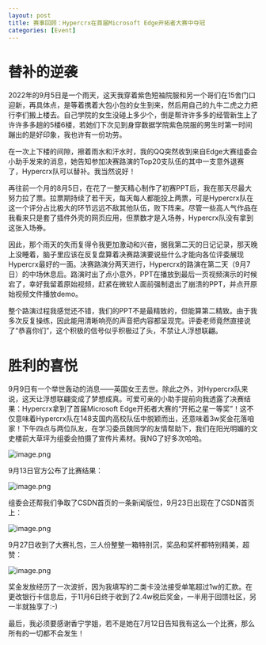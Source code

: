```yaml
---
layout: post
title: 赛事回顾：Hypercrx在首届Microsoft Edge开拓者大赛中夺冠
categories: [Event]
---
```


# 替补的逆袭

2022年的9月5日是一个雨天，这天我穿着紫色短袖院服和另一个哥们在15舍门口迎新，再具体点，是等着携着大包小包的女生到来，然后用自己的九牛二虎之力把行李们搬上楼去。自己学院的女生没碰上多少个，倒是帮许许多多的经管新生上了许许多多趟的5楼6楼，若她们下次见到身穿数据学院紫色院服的男生时第一时间蹦出的是好印象，我也许有一份功劳。

在一次上下楼的间隙，擦着雨水和汗水时，我的QQ突然收到来自Edge大赛组委会小助手发来的消息，她告知参加决赛路演的Top20支队伍的其中一支意外退赛了，Hypercrx队可以替补。我当然说好！

再往前一个月的8月5日，在花了一整天精心制作了初赛PPT后，我在那天尽最大努力拉了票。拉票期持续了若干天，每天每人都能投上两票，可是Hypercrx队在这一个评分占比极大的环节远远不敌其他队伍，败下阵来。尽管一些高人气作品在我看来只是套了插件外壳的网页应用，但票数才是入场券，Hypercrx队没有拿到这张入场券。

因此，那个雨天的失而复得令我更加激动和兴奋，据我第二天的日记记录，那天晚上没睡着，脑子里应该在反复盘算着决赛路演要说些什么才能向各位评委展现Hypercrx最好的一面。决赛路演分两天进行，Hypercrx的路演在第二天（9月7日）的中场休息后。路演时出了点小意外，PPT在播放到最后一页视频演示的时候宕了，幸好我留着原始视频，赶紧在微软人面前强制退出了崩溃的PPT，并点开原始视频文件播放demo。

整个路演过程我感觉还不错，我们的PPT不是最精致的，但能算第二精致。由于我多次反复操练，因此能用清晰响亮的声音把内容都呈现完。评委老师竟然直接说了“恭喜你们”，这个积极的信号似乎积极过了头，不禁让人浮想联翩。

# 胜利的喜悦

9月9日有一个举世轰动的消息——英国女王去世。除此之外，对Hypercrx队来说，这天让浮想联翩变成了梦想成真。可爱可亲的小助手提前向我透露了决赛结果：Hypercrx拿到了首届Microsoft Edge开拓者大赛的“开拓之星一等奖”！这不仅意味着Hypercrx队在148支国内高校队伍中脱颖而出，还意味着3w奖金花落咱家！下午四点与两位队友，在学习委员魏同学的友情帮助下，我们在阳光明媚的文史楼前大草坪为组委会拍摄了宣传片素材。我NG了好多次哈哈。

![image.png](https://cdn.nlark.com/yuque/0/2023/png/21625412/1672640372520-70e8d9ea-8aef-4315-ab09-d7ff2e5ef9ee.png#averageHue=%236c7471&clientId=ud5c7b35c-2e50-4&crop=0&crop=0&crop=1&crop=1&from=paste&height=367&id=u3ef72127&margin=%5Bobject%20Object%5D&name=image.png&originHeight=734&originWidth=1306&originalType=binary&ratio=1&rotation=0&showTitle=false&size=1557079&status=done&style=none&taskId=u8e74c59c-9be7-4450-9a2d-b9849b4b5a9&title=&width=653)

9月13日官方公布了比赛结果：

![image.png](https://cdn.nlark.com/yuque/0/2023/png/21625412/1672640440009-4720c1f0-2f59-42f2-b119-03ba7fdfad06.png#averageHue=%23d6dee3&clientId=ud5c7b35c-2e50-4&crop=0&crop=0&crop=1&crop=1&from=paste&height=540&id=u96672891&margin=%5Bobject%20Object%5D&name=image.png&originHeight=1079&originWidth=1500&originalType=binary&ratio=1&rotation=0&showTitle=false&size=705941&status=done&style=none&taskId=u238190f8-a6aa-4a70-a4ac-c07f4399093&title=&width=750)

组委会还帮我们争取了CSDN首页的一条新闻版位，9月23日出现在了CSDN首页上：

![image.png](https://cdn.nlark.com/yuque/0/2023/png/21625412/1672640525384-b2f00c41-63dc-47c3-9c14-115d151b7095.png#averageHue=%238b8479&clientId=ud5c7b35c-2e50-4&crop=0&crop=0&crop=1&crop=1&from=paste&height=499&id=u9b8952fb&margin=%5Bobject%20Object%5D&name=image.png&originHeight=998&originWidth=1500&originalType=binary&ratio=1&rotation=0&showTitle=false&size=586599&status=done&style=none&taskId=u48f43adb-12c9-475c-a0ef-1229a489f21&title=&width=750)

9月27日收到了大赛礼包，三人份整整一箱特别沉，奖品和奖杯都特别精美，超赞：

![image.png](https://cdn.nlark.com/yuque/0/2023/png/21625412/1672640620967-2660fadc-f306-45d4-8c66-f84bdc1046c3.png#averageHue=%236a766e&clientId=ud5c7b35c-2e50-4&crop=0&crop=0&crop=1&crop=1&from=paste&height=490&id=u0442d27a&margin=%5Bobject%20Object%5D&name=image.png&originHeight=979&originWidth=1306&originalType=binary&ratio=1&rotation=0&showTitle=false&size=1475348&status=done&style=none&taskId=uda6b0812-be88-4d1f-87a2-883b75522da&title=&width=653)

奖金发放经历了一次波折，因为我填写的二类卡没法接受单笔超过1w的汇款。在更改银行卡信息后，于11月6日终于收到了2.4w税后奖金，一半用于回馈社区，另一半就独享了:-)

最后，我必须要感谢香宁学姐，若不是她在7月12日告知我有这么一个比赛，那么所有的一切都不会发生！
